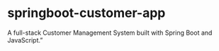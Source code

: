 # springboot-customer-app
A full-stack Customer Management System built with Spring Boot and JavaScript.”
